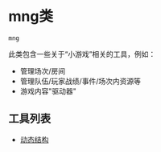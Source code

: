 # mng类

`mng`

此类包含一些关于“小游戏”相关的工具，例如：

- 管理场次/房间
- 管理队伍/玩家战绩/事件/场次内资源等
- 游戏内容"驱动器"

## 工具列表

- [动态结构](mng类/动态结构.md)